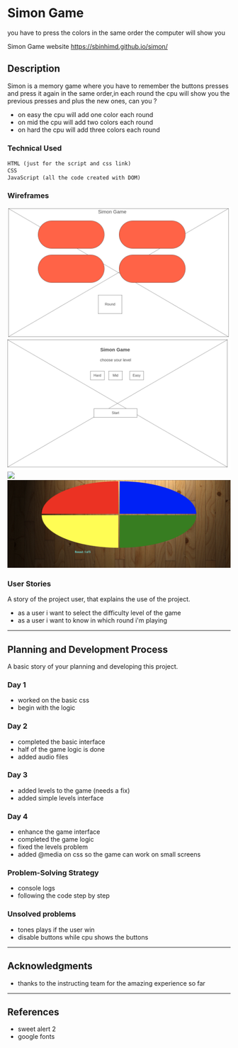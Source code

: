 # Simon Game

you have to press the colors in the same order the computer will show you

Simon Game website
https://sbinhimd.github.io/simon/

## Description

Simon is a memory game where you have to remember the buttons presses and press it again in the same order,in each round the cpu will show you the previous presses and plus the new ones, can you ?
- on easy the cpu will add one color each round
- on mid the cpu will add two colors each round
- on hard the cpu will add three colors each round

### Technical Used


```
HTML (just for the script and css link)
CSS
JavaScript (all the code created with DOM)
```

### Wireframes

![](./img/Homepage.png)
![](./img/start.png)
![](./img/startweb.png)
![](./img/gameweb.png)



### User Stories

A story of the project user, that explains the use of the project.

- as a user i want to select the difficulty level of the game
- as a user i want to know in which round i'm playing


---

## Planning and Development Process

A basic story of your planning and developing this project.
### Day 1
- worked on the basic css
- begin with the logic

### Day 2
- completed the basic interface
- half of the game logic is done
- added audio files

### Day 3
- added levels to the game (needs a fix)
- added simple levels interface

### Day 4
- enhance the game interface
- completed the game logic 
- fixed the levels problem
- added @media on css so the game can work on small screens


### Problem-Solving Strategy

- console logs
- following the code step by step

### Unsolved problems

- tones plays if the user win
- disable buttons while cpu shows the buttons

---

## Acknowledgments

* thanks to the instructing team for the amazing experience so far

---

 ## References
 - sweet alert 2
 - google fonts
